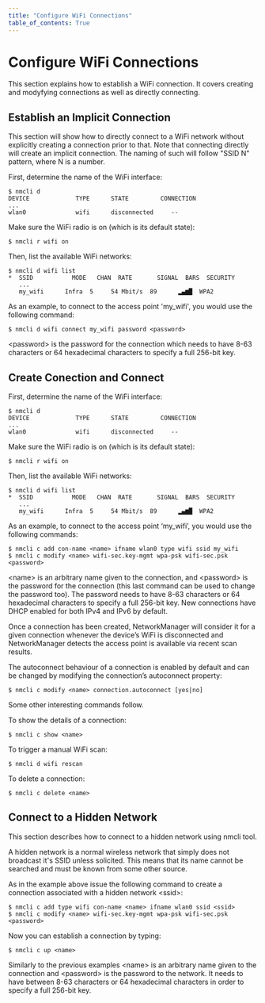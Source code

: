```yaml
---
title: "Configure WiFi Connections"
table_of_contents: True
---
```


# Configure WiFi Connections

This section explains how to establish a WiFi connection. It covers creating and
modyfying connections as well as directly connecting.

## Establish an Implicit Connection

This section will show how to directly connect to a WiFi network without
explicitly creating a connection prior to that. Note that connecting directly
will create an implicit connection. The naming of such will follow "SSID N"
pattern, where N is a number.

First, determine the name of the WiFi interface:

```
$ nmcli d
DEVICE             TYPE      STATE         CONNECTION
...
wlan0              wifi      disconnected     --
```

Make sure the WiFi radio is on (which is its default state):

```
$ nmcli r wifi on
```

Then, list the available WiFi networks:

```
$ nmcli d wifi list
*  SSID           MODE   CHAN  RATE       SIGNAL  BARS  SECURITY
   ...
   my_wifi      Infra  5     54 Mbit/s  89      ▂▄▆█  WPA2
```

As an example, to connect to the access point 'my_wifi', you would use the
following command:

```
$ nmcli d wifi connect my_wifi password <password>
```

&lt;password&gt; is the password for the connection which needs to have 8-63
characters or 64 hexadecimal characters to specify a full 256-bit key.

## Create Conection and Connect

First, determine the name of the WiFi interface:

```
$ nmcli d
DEVICE             TYPE      STATE         CONNECTION
...
wlan0              wifi      disconnected     --
```

Make sure the WiFi radio is on (which is its default state):

```
$ nmcli r wifi on
```

Then, list the available WiFi networks:

```
$ nmcli d wifi list
*  SSID           MODE   CHAN  RATE       SIGNAL  BARS  SECURITY         
   ...
   my_wifi      Infra  5     54 Mbit/s  89      ▂▄▆█  WPA2      
```

As an example, to connect to the access point ‘my_wifi’, you would use the
following commands:

```
$ nmcli c add con-name <name> ifname wlan0 type wifi ssid my_wifi
$ nmcli c modify <name> wifi-sec.key-mgmt wpa-psk wifi-sec.psk <password>
```

&lt;name&gt; is an arbitrary name given to the connection, and &lt;password&gt; is the
password for the connection (this last command can be used to change the
password too). The password needs to have 8-63 characters or 64 hexadecimal characters to specify a full 256-bit key. New connections have DHCP enabled
for both IPv4 and IPv6 by default.

Once a connection has been created, NetworkManager will consider it for
a given connection whenever the device’s WiFi is disconnected and NetworkManager
detects the access point is available via recent scan results.

The autoconnect behaviour of a connection is enabled by default and can be changed
by modifying the connection’s autoconnect property:

```
$ nmcli c modify <name> connection.autoconnect [yes|no]
```

Some other interesting commands follow.

To show the details of a connection:

```
$ nmcli c show <name>
```

To trigger a manual WiFi scan:

```
$ nmcli d wifi rescan
```

To delete a connection:

```
$ nmcli c delete <name>
```

## Connect to a Hidden Network

This section describes how to connect to a hidden network using nmcli tool.

A hidden network is a normal wireless network that simply does not broadcast
it's SSID unless solicited. This means that its name cannot be searched and
must be known from some other source.

As in the example above issue the following command to create a connection
associated with a hidden network &lt;ssid&gt;:

```
$ nmcli c add type wifi con-name <name> ifname wlan0 ssid <ssid>
$ nmcli c modify <name> wifi-sec.key-mgmt wpa-psk wifi-sec.psk <password>
```

Now you can establish a connection by typing:

```
$ nmcli c up <name>
```

Similarly to the previous examples &lt;name&gt; is an arbitrary name given to the
connection and &lt;password&gt; is the password to the network. It needs to have
between 8-63 characters or 64 hexadecimal characters in order to specify a full
256-bit key.
